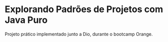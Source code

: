 # Explorando Padrões de Projetos com Java Puro

Projeto prático implementado junto a Dio, durante o bootcamp Orange.